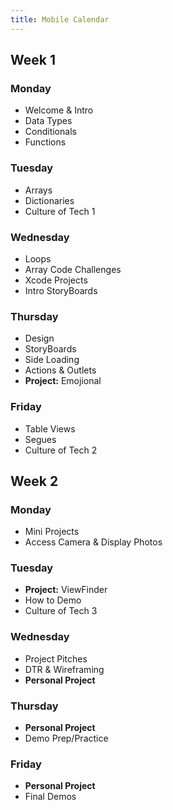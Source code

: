 ```yaml
---
title: Mobile Calendar
---
```


<section class="week-card">
    <h2>Week 1</h2>
    <section class="day-cards">
      <article class="day-card">
        <h3>Monday</h3>
        <ul>
          <li>Welcome & Intro</li>
          <li>Data Types</li>
          <li>Conditionals</li>
          <li>Functions</li>
        </ul>
      </article>
        <article class="day-card">
        <h3>Tuesday</h3>
        <ul>
          <li>Arrays</li>
          <li>Dictionaries</li>
          <li>Culture of Tech 1</li>
        </ul>
      </article>
        <article class="day-card">
        <h3>Wednesday</h3>
        <ul>
          <li>Loops</li>
          <li>Array Code Challenges</li>
          <li>Xcode Projects</li>
          <li>Intro StoryBoards</li>
        </ul>
      </article>
        <article class="day-card">
        <h3>Thursday</h3>
        <ul>
          <li>Design</li>
          <li>StoryBoards</li>
          <li>Side Loading</li>
          <li>Actions & Outlets</li>
          <li><strong>Project:</strong> Emojional</li>
        </ul>
      </article>
        <article class="day-card">
        <h3>Friday</h3>
        <ul>
          <li>Table Views</li>
          <li>Segues</li>
          <li>Culture of Tech 2</li>
        </ul>
      </article>
    </section>
  </section>

  <section class="week-card">
    <h2>Week 2</h2>
      <section class="day-cards">
        <article class="day-card">
        <h3>Monday</h3>
        <ul>
          <li>Mini Projects</li>
          <li>Access Camera & Display Photos</li>
        </ul>
      </article>
        <article class="day-card">
        <h3>Tuesday</h3>
        <ul>
          <li><strong>Project:</strong> ViewFinder</li>
          <li>How to Demo</li>
          <li>Culture of Tech 3</li>
        </ul>
      </article>
        <article class="day-card">
        <h3>Wednesday</h3>
        <ul>
          <li>Project Pitches</li>
          <li>DTR & Wireframing</li>
          <li><strong>Personal Project</strong></li>
        </ul>
      </article>
        <article class="day-card">
        <h3>Thursday</h3>
        <ul>
          <li><strong>Personal Project</strong></li>
          <li>Demo Prep/Practice</li>
        </ul>
      </article>
        <article class="day-card">
        <h3>Friday</h3>
        <ul>
          <li><strong>Personal Project</strong></li>
          <li>Final Demos</li>
        </ul>
      </article>
    </section>
  </section>
